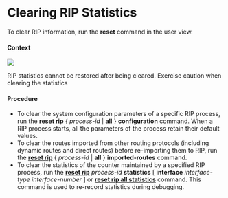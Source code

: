 Clearing RIP Statistics
=======================

To clear RIP information, run the **reset** command in the user view.

#### Context

![](../../../../public_sys-resources/notice_3.0-en-us.png) 

RIP statistics cannot be restored after being cleared. Exercise caution when clearing the statistics



#### Procedure

* To clear the system configuration parameters of a specific RIP process, run the [**reset rip**](cmdqueryname=reset+rip) { *process-id* | **all** } **configuration** command. When a RIP process starts, all the parameters of the process retain their default values.
* To clear the routes imported from other routing protocols (including dynamic routes and direct routes) before re-importing them to RIP, run the [**reset rip**](cmdqueryname=reset+rip) { *process-id* | **all** } **imported-routes** command.
* To clear the statistics of the counter maintained by a specified RIP process, run the [**reset rip**](cmdqueryname=reset+rip) *process-id* **statistics** [ **interface** *interface-type* *interface-number* ] or [**reset rip all statistics**](cmdqueryname=reset+rip+all+statistics) command. This command is used to re-record statistics during debugging.